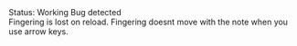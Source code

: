 <div class="tag-center">
    <span class="tag ok">Status: Working</span>
    <span class="tag needs-fix">Bug detected</span>
</div>
Fingering is lost on reload.
Fingering doesnt move with the note when you use arrow keys.